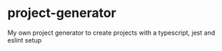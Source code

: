 # project-generator
My own project generator to create projects with a typescript, jest and eslint setup
